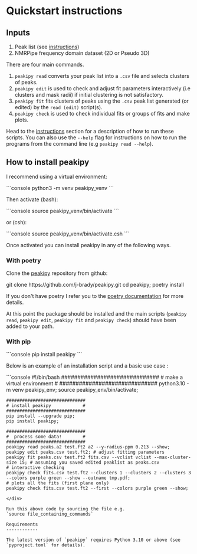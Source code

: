 Quickstart instructions
=======================

Inputs
------

1.  Peak list (see [instructions](./instructions.md))
2.  NMRPipe frequency domain dataset (2D or Pseudo 3D)

There are four main commands.

1.  `peakipy read` converts your peak list into a `.csv` file and
    selects clusters of peaks.
2.  `peakipy edit` is used to check and adjust fit parameters
    interactively (i.e clusters and mask radii) if initial clustering is
    not satisfactory.
3.  `peakipy fit` fits clusters of peaks using the `.csv` peak list
    generated (or edited) by the `read (edit)` script(s).
4.  `peakipy check` is used to check individual fits or groups of fits
    and make plots.

Head to the [instructions](./instructions.md) section for a
description of how to run these scripts. You can also use the
`--help` flag for instructions on how to run the programs from the
command line (e.g `peakipy read --help`).

How to install peakipy
----------------------

I recommend using a virtual environment:

<div data-termynal>
```console
python3 -m venv peakipy_venv
```
</div>

Then activate (bash):

<div data-termynal>
```console
source peakipy_venv/bin/activate
```
</div>

or (csh):

<div data-termynal>
```console
source peakipy_venv/bin/activate.csh
```
</div>

Once activated you can install peakipy in any of the following ways.


### With poetry

Clone the [peakipy](https://github.com/j-brady/peakipy) repository from
github:

<div data-termynal>
    <span data-ty>git clone https://github.com/j-brady/peakipy.git</span>
    <span data-ty>cd peakipy; poetry install</span>
</div>

If you don't have poetry I refer you to the [poetry documentation](https://poetry.eustace.io/docs/) for more details.

At this point the package should be installed and the main scripts
(`peakipy read`, `peakipy edit`, `peakipy fit` and `peakipy check`)
should have been added to your path.

### With pip

<div data-termynal>
```console
pip install peakipy
```
</div>

Below is an example of an installation script and a basic use case :

<div data-termynal>
```console
    #!/bin/bash
    ##############################
    # make a virtual environment #
    ##############################
    python3.10 -m venv peakipy_env;
    source peakipy_env/bin/activate;

    ##############################
    # install peakipy            #
    ##############################
    pip install --upgrade pip;
    pip install peakipy;

    ##############################
    #  process some data!        #
    ##############################
    peakipy read peaks.a2 test.ft2 a2 --y-radius-ppm 0.213 --show;
    peakipy edit peaks.csv test.ft2; # adjust fitting parameters
    peakipy fit peaks.csv test.ft2 fits.csv --vclist vclist --max-cluster-size 15; # assuming you saved edited peaklist as peaks.csv
    # interactive checking
    peakipy check fits.csv test.ft2 --clusters 1 --clusters 2 --clusters 3 --colors purple green --show --outname tmp.pdf;
    # plots all the fits (first plane only)
    peakipy check fits.csv test.ft2 --first --colors purple green --show;
```
</div>

Run this above code by sourcing the file e.g.
`source file_containing_commands`

Requirements
------------

The latest version of `peakipy` requires Python 3.10 or above (see `pyproject.toml` for details).